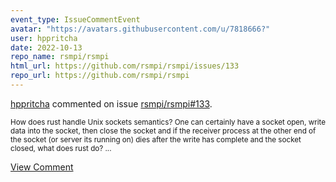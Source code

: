 ```yaml
---
event_type: IssueCommentEvent
avatar: "https://avatars.githubusercontent.com/u/7818666?"
user: hppritcha
date: 2022-10-13
repo_name: rsmpi/rsmpi
html_url: https://github.com/rsmpi/rsmpi/issues/133
repo_url: https://github.com/rsmpi/rsmpi
---
```


<a href='https://github.com/hppritcha' target='_blank'>hppritcha</a> commented on issue <a href='https://github.com/rsmpi/rsmpi/issues/133' target='_blank'>rsmpi/rsmpi#133</a>.

<small>How does rust handle Unix sockets semantics?  One can certainly have a socket open, write data into the socket, then close the socket and if the receiver process at the other end of the socket (or server its running on) dies after the write has complete and the socket closed, what does rust do?...</small>

<a href='https://github.com/rsmpi/rsmpi/issues/133' target='_blank'>View Comment</a>